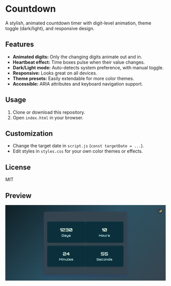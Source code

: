 # Countdown

A stylish, animated countdown timer with digit-level animation, theme toggle (dark/light), and responsive design.

## Features

- **Animated digits:** Only the changing digits animate out and in.
- **Heartbeat effect:** Time boxes pulse when their value changes.
- **Dark/Light mode:** Auto-detects system preference, with manual toggle.
- **Responsive:** Looks great on all devices.
- **Theme presets:** Easily extendable for more color themes.
- **Accessible:** ARIA attributes and keyboard navigation support.

## Usage

1. Clone or download this repository.
2. Open `index.html` in your browser.

## Customization

- Change the target date in `script.js` (`const targetDate = ...`).
- Edit styles in `styles.css` for your own color themes or effects.

## License

MIT

## Preview

![Screenshot of Countdown Timer](screenshot.png)

<script>
// In script.js, look for:
const targetDate = new Date("2028-09-29T00:00:00+05:30");
</script>
